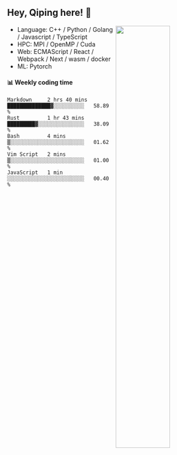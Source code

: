 

## Hey, Qiping here! :wave:

[<img align="right" width="50%" src="https://github-readme-stats.vercel.app/api?username=ppppqp&theme=dark&show_icons=true">](https://metrics.lecoq.io/ppppqp?template=classic)



-   Language: C++ / Python / Golang / Javascript / TypeScript
-   HPC: MPI / OpenMP / Cuda
-   Web: ECMAScript / React / Webpack / Next / wasm / docker
-   ML: Pytorch



#### :bar_chart: Weekly coding time

<!--START_SECTION:waka-->

```text
Markdown     2 hrs 40 mins   ██████████████▓░░░░░░░░░░   58.89 %
Rust         1 hr 43 mins    █████████▓░░░░░░░░░░░░░░░   38.09 %
Bash         4 mins          ▒░░░░░░░░░░░░░░░░░░░░░░░░   01.62 %
Vim Script   2 mins          ▒░░░░░░░░░░░░░░░░░░░░░░░░   01.00 %
JavaScript   1 min           ░░░░░░░░░░░░░░░░░░░░░░░░░   00.40 %
```

<!--END_SECTION:waka-->
